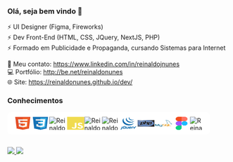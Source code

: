 <link rel="stylesheet" href="https://cdn.jsdelivr.net/gh/devicons/devicon@latest/devicon.min.css">

### Olá, seja bem vindo 👋

⚡ UI Designer (Figma, Fireworks)<br />
⚡ Dev Front-End (HTML, CSS, JQuery, NextJS, PHP)<br />
⚡ Formado em Publicidade e Propaganda, cursando Sistemas para Internet

💬 Meu contato: https://www.linkedin.com/in/reinaldojnunes<br />
💻 Portfólio: http://be.net/reinaldonunes <br />
🌐 Site: https://reinaldonunes.github.io/dev/

### Conhecimentos

<div style="display:flex;justify-contents:space-around;align-items:center;flex-wrap:wrap;padding:10px 15px;border-radius:8px;background-color:#fff;width:fit-content;"><br>
  <img align="center" alt="Reinaldo-HTML" height="30" width="40" src="https://raw.githubusercontent.com/devicons/devicon/master/icons/html5/html5-original.svg">
  <img align="center" alt="Reinaldo-CSS" height="30" width="40" src="https://raw.githubusercontent.com/devicons/devicon/master/icons/css3/css3-original.svg">
    <img align="center" alt="Reinaldo-Sass" height="30" width="40" src="https://cdn.jsdelivr.net/gh/devicons/devicon/icons/sass/sass-original.svg">
  <img align="center" alt="Reinaldo-Js" height="30" width="40" src="https://raw.githubusercontent.com/devicons/devicon/master/icons/javascript/javascript-plain.svg">
   <img align="center" alt="Reinaldo-ReactJS" height="30" width="40" src="https://cdn.jsdelivr.net/gh/devicons/devicon/icons/react/react-original-wordmark.svg" />
  <img align="center" alt="Reinaldo-NextJS" height="30" width="40" src="https://cdn.jsdelivr.net/gh/devicons/devicon/icons/nextjs/nextjs-original.svg" /> 
  <img align="center" alt="Reinaldo-JQuery" height="30" width="40" src="https://raw.githubusercontent.com/devicons/devicon/9f4f5cdb393299a81125eb5127929ea7bfe42889/icons/jquery/jquery-plain-wordmark.svg">
  <img align="center" alt="Reinaldo-Php" height="30" width="40" src="https://raw.githubusercontent.com/devicons/devicon/9f4f5cdb393299a81125eb5127929ea7bfe42889/icons/php/php-original.svg">
  <img align="center" alt="Reinaldo-MySql" height="30" width="40" src="https://raw.githubusercontent.com/devicons/devicon/9f4f5cdb393299a81125eb5127929ea7bfe42889/icons/mysql/mysql-original-wordmark.svg">
  <img align="center" alt="Reinaldo-Figma" height="30" width="40" src="https://raw.githubusercontent.com/devicons/devicon/9f4f5cdb393299a81125eb5127929ea7bfe42889/icons/figma/figma-original.svg">
  <img align="center" alt="Reinaldo-Elementor-Wordpress" height="30" width="30" src="https://cdn3.iconfinder.com/data/icons/logos-and-brands-adobe/512/109_Elementor-512.png"> 
</div>

##

<div>
  <a href="https://github.com/reinaldonunes">
  <img height="180em" src="https://github-readme-stats.vercel.app/api?username=reinaldonunes&show_icons=true&theme=dracula&include_all_commits=true&count_private=true"/>
  <img height="180em" src="https://github-readme-stats.vercel.app/api/top-langs/?username=reinaldonunes&layout=compact&langs_count=7&theme=dracula"/>
</div>

